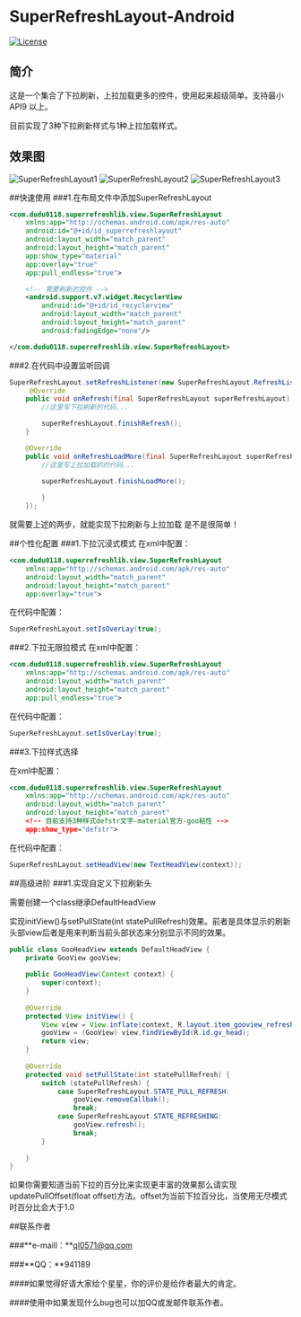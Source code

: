 # SuperRefreshLayout-Android

[![License](https://img.shields.io/badge/license-Apache%202-green.svg)](https://www.apache.org/licenses/LICENSE-2.0)

## 简介
这是一个集合了下拉刷新，上拉加载更多的控件，使用起来超级简单。支持最小API9 以上。

目前实现了3种下拉刷新样式与1种上拉加载样式。


## 效果图
![SuperRefreshLayout1](https://raw.githubusercontent.com/ql0101/SuperRefreshLayout-Android/master/gif/simple.gif)
![SuperRefreshLayout2](https://raw.githubusercontent.com/ql0101/SuperRefreshLayout-Android/master/gif/gooview.gif)
![SuperRefreshLayout3](https://raw.githubusercontent.com/ql0101/SuperRefreshLayout-Android/master/gif/hahahah.gif)

##快速使用
###1.在布局文件中添加SuperRefreshLayout

```xml
<com.dudu0118.superrefreshlib.view.SuperRefreshLayout
    xmlns:app="http://schemas.android.com/apk/res-auto"
    android:id="@+id/id_superrefreshlayout"
    android:layout_width="match_parent"
    android:layout_height="match_parent"
    app:show_type="material"
    app:overlay="true"
    app:pull_endless="true">

    <!-- 需要刷新的控件 -->
    <android.support.v7.widget.RecyclerView
        android:id="@+id/id_recyclerview"
        android:layout_width="match_parent"
        android:layout_height="match_parent"
        android:fadingEdge="none"/>

</com.dudu0118.superrefreshlib.view.SuperRefreshLayout>
```
  
###2.在代码中设置监听回调

```java
SuperRefreshLayout.setRefreshListener(new SuperRefreshLayout.RefreshListener() {
     @Override
    public void onRefresh(final SuperRefreshLayout superRefreshLayout) {
        //这里写下拉刷新的代码...

        superRefreshLayout.finishRefresh();
    }

    @Override
    public void onRefreshLoadMore(final SuperRefreshLayout superRefreshLayout) {
        //这里写上拉加载的的代码...  

        superRefreshLayout.finishLoadMore();
               
        }
    });
```
  
就需要上述的两步，就能实现下拉刷新与上拉加载 是不是很简单！

##个性化配置
###1.下拉沉浸式模式
在xml中配置：

```xml
<com.dudu0118.superrefreshlib.view.SuperRefreshLayout
    xmlns:app="http://schemas.android.com/apk/res-auto"
    android:layout_width="match_parent"
    android:layout_height="match_parent"
    app:overlay="true">
```

在代码中配置：

```java
SuperRefreshLayout.setIsOverLay(true);
```

###2.下拉无限拉模式
在xml中配置：

```xml
<com.dudu0118.superrefreshlib.view.SuperRefreshLayout
    xmlns:app="http://schemas.android.com/apk/res-auto"
    android:layout_width="match_parent"
    android:layout_height="match_parent"
    app:pull_endless="true">
```

在代码中配置：

```java
SuperRefreshLayout.setIsOverLay(true);
```

###3.下拉样式选择

在xml中配置：

```xml
<com.dudu0118.superrefreshlib.view.SuperRefreshLayout
    xmlns:app="http://schemas.android.com/apk/res-auto"
    android:layout_width="match_parent"
    android:layout_height="match_parent"
    <!-- 目前支持3种样式defstr文字-material官方-goo粘性 -->
    app:show_type="defstr">
```

在代码中配置：

```java
SuperRefreshLayout.setHeadView(new TextHeadView(context));
```

##高级进阶
###1.实现自定义下拉刷新头

需要创建一个class继承DefaultHeadView

实现initView()与setPullState(int statePullRefresh)效果。前者是具体显示的刷新头部view后者是用来判断当前头部状态来分别显示不同的效果。

```java
public class GooHeadView extends DefaultHeadView {
    private GooView gooView;
	
    public GooHeadView(Context context) {
        super(context);
	}
	
    @Override
    protected View initView() {
        View view = View.inflate(context, R.layout.item_gooview_refresh, null);
        gooView = (GooView) view.findViewById(R.id.gv_head);
        return view;
    }
	
    @Override
    protected void setPullState(int statePullRefresh) {
        switch (statePullRefresh) {
            case SuperRefreshLayout.STATE_PULL_REFRESH:
                gooView.removeCallbak();
	            break;
	        case SuperRefreshLayout.STATE_REFRESHING:
	            gooView.refresh();
	            break;
	    }
	
	}
}
```

如果你需要知道当前下拉的百分比来实现更丰富的效果那么请实现updatePullOffset(float offset)方法。offset为当前下拉百分比，当使用无尽模式时百分比会大于1.0

##联系作者

###**e-maill：**ql0571@qq.com

###**QQ：**941189


####如果觉得好请大家给个星星，你的评价是给作者最大的肯定。

####使用中如果发现什么bug也可以加QQ或发邮件联系作者。



